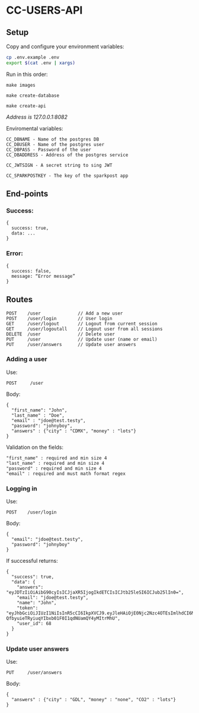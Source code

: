 # CC-USERS-API
## Setup

Copy and configure your environment variables:

```sh
cp .env.example .env
export $(cat .env | xargs)
```

Run in this order:
```
make images

make create-database

make create-api
```

*Address is 127.0.0.1:8082*

Enviromental variables:
```
CC_DBNAME - Name of the postgres DB
CC_DBUSER - Name of the postgres user
CC_DBPASS - Password of the user
CC_DBADDRESS - Address of the postgres service

CC_JWTSIGN - A secret string to sing JWT

CC_SPARKPOSTKEY - The key of the sparkpost app
```

## End-points
### Success:
```
{
  success: true,
  data: ...
}
```

### Error:
```
{
  success: false,
  message: “Error message”
}
```

## Routes
```
POST    /user              // Add a new user
POST    /user/login        // User login
GET     /user/logout       // Logout from current session
GET     /user/logoutall    // Logout user from all sessions
DELETE  /user              // Delete user
PUT     /user              // Update user (name or email)
PUT     /user/answers      // Update user answers
```

### Adding a user
Use:
```
POST     /user
```
Body:
```
{
  "first_name": "John",
  "last_name" : "Doe",
  "email" : "jdoe@test.testy",
  "password": "johnyboy",
  "answers" : {"city" : "CDMX", "money" : "lots"}
}
```
Validation on the fields:
```
"first_name" : required and min size 4
"last_name" : required and min size 4
"password" : required and min size 4
"email" : required and must math format regex
```

### Logging in
Use:
```
POST    /user/login
```
Body:
```
{
  "email": "jdoe@test.testy",
  "password": "johnyboy"
}
```
If successful returns:
```
{
  "success": true,
  "data": {
    "answers": "eyJDTzIiOiAibG90cyIsICJjaXR5IjogIkdETCIsICJtb25leSI6ICJub25lIn0=",
    "email": "jdoe@test.testy",
    "name": "John",
    "token": "eyJhbGciOiJIUzI1NiIsInR5cCI6IkpXVCJ9.eyJleHAiOjE0Njc2Nzc4OTEsImlhdCI6MTQ2NjQ2ODI5MSwiaWQiOjY4LCJqdGkiOiJWZE44MyJ9.u-QfbyuieTRyiuqYIbxb01F0I1qdNUamQY4yMItrMhU",
    "user_id": 68
  }
}
```

### Update user answers
Use:
```
PUT     /user/answers
```
Body:
```
{
  "answers" : {"city" : "GDL", "money" : "none", "CO2" : "lots"}
}
```
